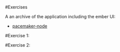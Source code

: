 #Exercises

A an archive of the application including the ember UI:

- [pacemaker-node](archives/pacemaker-node-final.zip)

#Exercise 1:

#Exercise 2:
